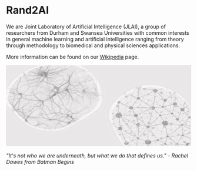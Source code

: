 # Rand2AI

We are Joint Laboratory of Artificial Intelligence (JLAI), a group of researchers from Durham and Swansea Universities with common interests in general machine learning and artificial intelligence ranging from theory through methodology to biomedical and physical sciences applications. 

More information can be found on our [Wikipedia](../../wiki) page.

![](./BG.png)

*"It's not who we are underneath, but what we do that defines us." - Rachel Dawes from Batman Begins*
